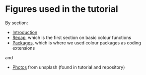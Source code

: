 # Figures used in the tutorial

By section:
- [Introduction](/Tutorial/Figures/Intro)
- [Recap](/Tutorial/Figures/Recap), which is the first section on basic colour functions
- [Packages](/Tutorial/Figures/Packages), which is where we used colour packages as coding extensions

and 

- [Photos](/Tutorial/Figures/Photos) from unsplash (found in tutorial and repository)

